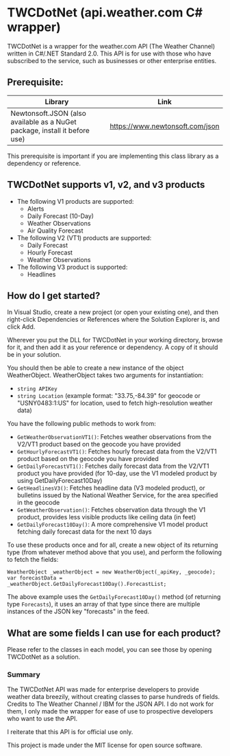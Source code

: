 ﻿# TWCDotNet (api.weather.com C# wrapper)

TWCDotNet is a wrapper for the weather.com API (The Weather Channel) written in C#/.NET Standard 2.0. This API is for use with those who have subscribed to the service, such as businesses or other enterprise entities.

## Prerequisite:
| Library | Link |
|---------|------|
| Newtonsoft.JSON (also available as a NuGet package, install it before use) | https://www.newtonsoft.com/json |
This prerequisite is important if you are implementing this class library as a dependency or reference.

## TWCDotNet supports v1, v2, and v3 products
* The following V1 products are supported:
    - Alerts
    - Daily Forecast (10-Day)
    - Weather Observations
	- Air Quality Forecast
* The following V2 (VT1) products are supported:
    - Daily Forecast
    - Hourly Forecast
    - Weather Observations
* The following V3 product is supported:
    - Headlines

## How do I get started?
In Visual Studio, create a new project (or open your existing one), and then right-click Dependencies or References where the Solution Explorer is, and click Add.

Wherever you put the DLL for TWCDotNet in your working directory, browse for it, and then add it as your reference or dependency. A copy of it should be in your solution.

You should then be able to create a new instance of the object WeatherObject. WeatherObject takes two arguments for instantiation:
* `string APIKey`
* `string Location` (example format: "33.75,-84.39" for geocode or "USNY0483:1:US" for location, used to fetch high-resolution weather data)

You have the following public methods to work from:
- `GetWeatherObservationVT1()`: Fetches weather observations from the V2/VT1 product based on the geocode you have provided
- `GetHourlyForecastVT1()`: Fetches hourly forecast data from the V2/VT1 product based on the geocode you have provided
- `GetDailyForecastVT1()`: Fetches daily forecast data from the V2/VT1 product you have provided (for 10-day, use the V1 modeled product by using GetDailyForecast10Day)
- `GetHeadlinesV3()`: Fetches headline data (V3 modeled product), or bulletins issued by the National Weather Service, for the area specified in the geocode
- `GetWeatherObservation()`: Fetches observation data through the V1 product, provides less visible products like ceiling data (in feet)
- `GetDailyForecast10Day()`: A more comprehensive V1 model product fetching daily forecast data for the next 10 days

To use these products once and for all, create a new object of its returning type (from whatever method above that you use), and perform the following to fetch the fields:
```
WeatherObject _weatherObject = new WeatherObject(_apiKey, _geocode);
var forecastData = _weatherObject.GetDailyForecast10Day().ForecastList;
```
The above example uses the `GetDailyForecast10Day()` method (of returning type `Forecasts`), it uses an array of that type since there are multiple instances of the JSON key "forecasts" in the feed.

## What are some fields I can use for each product?
Please refer to the classes in each model, you can see those by opening TWCDotNet as a solution.

### Summary
The TWCDotNet API was made for enterprise developers to provide weather data breezily, without creating classes to parse hundreds of fields.
Credits to The Weather Channel / IBM for the JSON API. I do not work for them, I only made the wrapper for ease of use to prospective developers who want to use the API.

I reiterate that this API is for official use only.

This project is made under the MIT license for open source software.